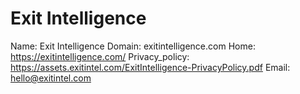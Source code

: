 
# Exit Intelligence

Name: Exit Intelligence
Domain: exitintelligence.com
Home: https://exitintelligence.com/
Privacy_policy: https://assets.exitintel.com/ExitIntelligence-PrivacyPolicy.pdf
Email: hello@exitintel.com
